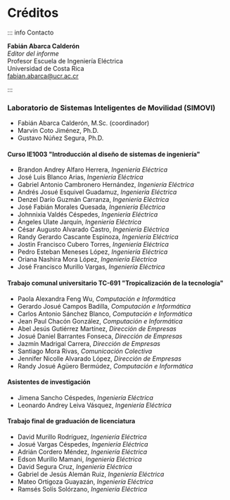 # Créditos

::: info Contacto

**Fabián Abarca Calderón** <br>
_Editor del informe_ <br>
Profesor Escuela de Ingeniería Eléctrica <br>
Universidad de Costa Rica <br>
[fabian.abarca@ucr.ac.cr](mailto:fabian.abarca@ucr.ac.cr)

:::

### Laboratorio de Sistemas Inteligentes de Movilidad (SIMOVI)

- Fabián Abarca Calderón, M.Sc. (coordinador)
- Marvin Coto Jiménez, Ph.D.
- Gustavo Núñez Segura, Ph.D.

#### Curso IE1003 "Introducción al diseño de sistemas de ingeniería"

- Brandon Andrey Alfaro Herrera, _Ingeniería Eléctrica_
- José Luis Blanco Arias, _Ingeniería Eléctrica_
- Gabriel Antonio Cambronero Hernández, _Ingeniería Eléctrica_
- Andrés Josué Esquivel Guadamuz, _Ingeniería Eléctrica_
- Denzel Darío Guzmán Carranza, _Ingeniería Eléctrica_
- José Fabián Morales Quesada, _Ingeniería Eléctrica_
- Johnnixia Valdés Céspedes, _Ingeniería Eléctrica_
- Ángeles Ulate Jarquín, _Ingeniería Eléctrica_
- César Augusto Alvarado Castro, _Ingeniería Eléctrica_
- Randy Gerardo Cascante Espinoza, _Ingeniería Eléctrica_
- Jostin Francisco Cubero Torres, _Ingeniería Eléctrica_
- Pedro Esteban Meneses López, _Ingeniería Eléctrica_
- Oriana Nashira Mora López, _Ingeniería Eléctrica_
- José Francisco Murillo Vargas, _Ingeniería Eléctrica_

#### Trabajo comunal universitario TC-691 "Tropicalización de la tecnología"

- Paola Alexandra Feng Wu, _Computación e Informática_
- Gerardo Josué Campos Badilla, _Computación e Informática_
- Carlos Antonio Sánchez Blanco, _Computación e Informática_
- Jean Paul Chacón González, _Computación e Informática_
- Abel Jesús Gutiérrez Martínez, _Dirección de Empresas_
- Josué Daniel Barrantes Fonseca, _Dirección de Empresas_
- Jazmín Madrigal Carrera, _Dirección de Empresas_
- Santiago Mora Rivas, _Comunicación Colectiva_
- Jennifer Nicolle Alvarado López, _Dirección de Empresas_
- Randy Josué Agüero Bermúdez, _Computación e Informática_

#### Asistentes de investigación

- Jimena Sancho Céspedes, _Ingeniería Eléctrica_
- Leonardo Andrey Leiva Vásquez, _Ingeniería Eléctrica_

#### Trabajo final de graduación de licenciatura

- David Murillo Rodríguez, _Ingeniería Eléctrica_
- Josué Vargas Céspedes, _Ingeniería Eléctrica_
- Adrián Cordero Méndez, _Ingeniería Eléctrica_
- Edson Murillo Mamani, _Ingeniería Eléctrica_
- David Segura Cruz, _Ingeniería Eléctrica_
- Gabriel de Jesús Alemán Ruiz, _Ingeniería Eléctrica_
- Mateo Ortigoza Guayazán, _Ingeniería Eléctrica_
- Ramsés Solís Solórzano, _Ingeniería Eléctrica_
